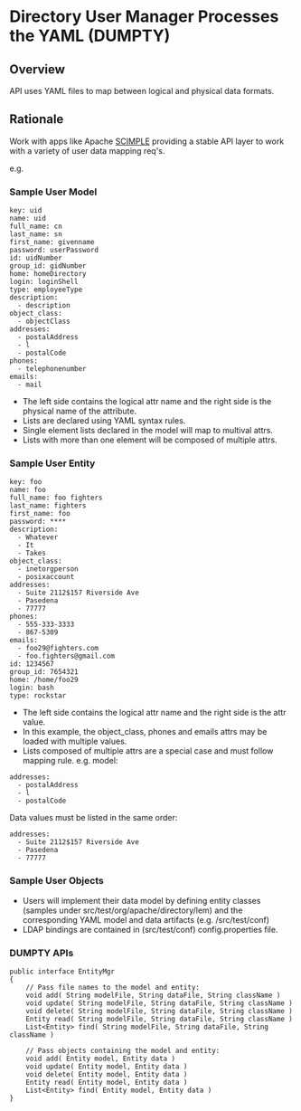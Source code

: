 # Directory User Manager Processes the YAML (DUMPTY)

## Overview

API uses YAML files to map between logical and physical data formats.


## Rationale

Work with apps like Apache [SCIMPLE](https://directory.apache.org/scimple/) providing a stable API layer to work with a variety of user data mapping req's. 

e.g.

### Sample User Model

```
key: uid
name: uid
full_name: cn
last_name: sn
first_name: givenname
password: userPassword
id: uidNumber
group_id: gidNumber
home: homeDirectory  
login: loginShell
type: employeeType    
description: 
  - description
object_class: 
  - objectClass
addresses:
  - postalAddress
  - l
  - postalCode  
phones:
  - telephonenumber
emails:
  - mail
```

- The left side contains the logical attr name and the right side is the physical name of the attribute.
- Lists are declared using YAML syntax rules. 
- Single element lists declared in the model will map to multival attrs. 
- Lists with more than one element will be composed of multiple attrs.

### Sample User Entity

```
key: foo
name: foo
full_name: foo fighters
last_name: fighters
first_name: foo
password: ****
description: 
  - Whatever
  - It
  - Takes      
object_class:
  - inetorgperson
  - posixaccount
addresses:
  - Suite 2112$157 Riverside Ave
  - Pasedena
  - 77777
phones: 
  - 555-333-3333
  - 867-5309
emails:
  - foo29@fighters.com
  - foo.fighters@gmail.com
id: 1234567
group_id: 7654321
home: /home/foo29
login: bash
type: rockstar    
```

- The left side contains the logical attr name and the right side is the attr value.
- In this example, the object_class, phones and emails attrs may be loaded with multiple values.
- Lists composed of multiple attrs are a special case and must follow mapping rule.
e.g. model: 
```
addresses:
  - postalAddress
  - l
  - postalCode
```

Data values must be listed in the same order:
```
addresses:
  - Suite 2112$157 Riverside Ave
  - Pasedena
  - 77777
```

### Sample User Objects

- Users will implement their data model by defining entity classes (samples under src/test/org/apache/directory/lem) and the corresponding YAML model and data artifacts (e.g. /src/test/conf)
- LDAP bindings are contained in (src/test/conf) config.properties file.

### DUMPTY APIs

```
public interface EntityMgr 
{
    // Pass file names to the model and entity:
    void add( String modelFile, String dataFile, String className )
    void update( String modelFile, String dataFile, String className )
    void delete( String modelFile, String dataFile, String className )
    Entity read( String modelFile, String dataFile, String className )
    List<Entity> find( String modelFile, String dataFile, String className )
    
    // Pass objects containing the model and entity:
    void add( Entity model, Entity data )
    void update( Entity model, Entity data )
    void delete( Entity model, Entity data )
    Entity read( Entity model, Entity data )
    List<Entity> find( Entity model, Entity data )
}
```
